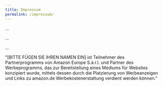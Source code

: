 ```yaml
---
title: Impressum
permalink: /impressum/
---
```


<p>
  ...
</p>

<p>
  ...
</p>

<p>
  ...
</p>

<p>
 "[BITTE FÜGEN SIE IHREN NAMEN EIN] ist Teilnehmer des Partnerprogramms von Amazon Europe S.à.r.l. und Partner des Werbeprogramms, das zur Bereitstellung eines Mediums für Websites konzipiert wurde, mittels dessen durch die Platzierung von Werbeanzeigen und Links zu amazon.de Werbekostenerstattung verdient werden können."
</p>
